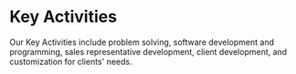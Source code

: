 # Key Activities

Our Key Activities include problem solving, software development and programming, sales representative development, client development, and customization for clients' needs.
